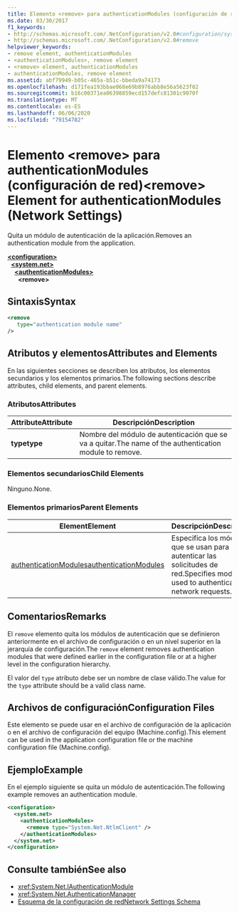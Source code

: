 ```yaml
---
title: Elemento <remove> para authenticationModules (configuración de red)
ms.date: 03/30/2017
f1_keywords:
- http://schemas.microsoft.com/.NetConfiguration/v2.0#configuration/system.net/authenticationModules/remove
- http://schemas.microsoft.com/.NetConfiguration/v2.0#remove
helpviewer_keywords:
- remove element, authenticationModules
- <authenticationModules>, remove element
- <remove> element, authenticationModules
- authenticationModules, remove element
ms.assetid: abf79949-b05c-465a-b51c-bbeda9a74173
ms.openlocfilehash: d171fea193bbae068e69b8976abb8e56a5623f02
ms.sourcegitcommit: b16c00371ea06398859ecd157defc81301c9070f
ms.translationtype: MT
ms.contentlocale: es-ES
ms.lasthandoff: 06/06/2020
ms.locfileid: "79154782"
---
```

# <a name="remove-element-for-authenticationmodules-network-settings"></a><span data-ttu-id="262cf-102">Elemento \<remove> para authenticationModules (configuración de red)</span><span class="sxs-lookup"><span data-stu-id="262cf-102">\<remove> Element for authenticationModules (Network Settings)</span></span>
<span data-ttu-id="262cf-103">Quita un módulo de autenticación de la aplicación.</span><span class="sxs-lookup"><span data-stu-id="262cf-103">Removes an authentication module from the application.</span></span>  

[**\<configuration>**](../configuration-element.md)\
&nbsp;&nbsp;[**\<system.net>**](system-net-element-network-settings.md)\
&nbsp;&nbsp;&nbsp;&nbsp;[**\<authenticationModules>**](authenticationmodules-element-network-settings.md)\
&nbsp;&nbsp;&nbsp;&nbsp;&nbsp;&nbsp;**\<remove>**

## <a name="syntax"></a><span data-ttu-id="262cf-104">Sintaxis</span><span class="sxs-lookup"><span data-stu-id="262cf-104">Syntax</span></span>  
  
```xml  
<remove
   type="authentication module name"
/>  
```  
  
## <a name="attributes-and-elements"></a><span data-ttu-id="262cf-105">Atributos y elementos</span><span class="sxs-lookup"><span data-stu-id="262cf-105">Attributes and Elements</span></span>  
 <span data-ttu-id="262cf-106">En las siguientes secciones se describen los atributos, los elementos secundarios y los elementos primarios.</span><span class="sxs-lookup"><span data-stu-id="262cf-106">The following sections describe attributes, child elements, and parent elements.</span></span>  
  
### <a name="attributes"></a><span data-ttu-id="262cf-107">Atributos</span><span class="sxs-lookup"><span data-stu-id="262cf-107">Attributes</span></span>  
  
|<span data-ttu-id="262cf-108">**Attribute**</span><span class="sxs-lookup"><span data-stu-id="262cf-108">**Attribute**</span></span>|<span data-ttu-id="262cf-109">**Descripción**</span><span class="sxs-lookup"><span data-stu-id="262cf-109">**Description**</span></span>|  
|-------------------|---------------------|  
|<span data-ttu-id="262cf-110">**type**</span><span class="sxs-lookup"><span data-stu-id="262cf-110">**type**</span></span>|<span data-ttu-id="262cf-111">Nombre del módulo de autenticación que se va a quitar.</span><span class="sxs-lookup"><span data-stu-id="262cf-111">The name of the authentication module to remove.</span></span>|  
  
### <a name="child-elements"></a><span data-ttu-id="262cf-112">Elementos secundarios</span><span class="sxs-lookup"><span data-stu-id="262cf-112">Child Elements</span></span>  
 <span data-ttu-id="262cf-113">Ninguno.</span><span class="sxs-lookup"><span data-stu-id="262cf-113">None.</span></span>  
  
### <a name="parent-elements"></a><span data-ttu-id="262cf-114">Elementos primarios</span><span class="sxs-lookup"><span data-stu-id="262cf-114">Parent Elements</span></span>  
  
|<span data-ttu-id="262cf-115">**Element**</span><span class="sxs-lookup"><span data-stu-id="262cf-115">**Element**</span></span>|<span data-ttu-id="262cf-116">**Descripción**</span><span class="sxs-lookup"><span data-stu-id="262cf-116">**Description**</span></span>|  
|-----------------|---------------------|  
|[<span data-ttu-id="262cf-117">authenticationModules</span><span class="sxs-lookup"><span data-stu-id="262cf-117">authenticationModules</span></span>](authenticationmodules-element-network-settings.md)|<span data-ttu-id="262cf-118">Especifica los módulos que se usan para autenticar las solicitudes de red.</span><span class="sxs-lookup"><span data-stu-id="262cf-118">Specifies modules used to authenticate network requests.</span></span>|  
  
## <a name="remarks"></a><span data-ttu-id="262cf-119">Comentarios</span><span class="sxs-lookup"><span data-stu-id="262cf-119">Remarks</span></span>  
 <span data-ttu-id="262cf-120">El `remove` elemento quita los módulos de autenticación que se definieron anteriormente en el archivo de configuración o en un nivel superior en la jerarquía de configuración.</span><span class="sxs-lookup"><span data-stu-id="262cf-120">The `remove` element removes authentication modules that were defined earlier in the configuration file or at a higher level in the configuration hierarchy.</span></span>  
  
 <span data-ttu-id="262cf-121">El valor del `type` atributo debe ser un nombre de clase válido.</span><span class="sxs-lookup"><span data-stu-id="262cf-121">The value for the `type` attribute should be a valid class name.</span></span>  
  
## <a name="configuration-files"></a><span data-ttu-id="262cf-122">Archivos de configuración</span><span class="sxs-lookup"><span data-stu-id="262cf-122">Configuration Files</span></span>  
 <span data-ttu-id="262cf-123">Este elemento se puede usar en el archivo de configuración de la aplicación o en el archivo de configuración del equipo (Machine.config).</span><span class="sxs-lookup"><span data-stu-id="262cf-123">This element can be used in the application configuration file or the machine configuration file (Machine.config).</span></span>  
  
## <a name="example"></a><span data-ttu-id="262cf-124">Ejemplo</span><span class="sxs-lookup"><span data-stu-id="262cf-124">Example</span></span>  
 <span data-ttu-id="262cf-125">En el ejemplo siguiente se quita un módulo de autenticación.</span><span class="sxs-lookup"><span data-stu-id="262cf-125">The following example removes an authentication module.</span></span>  
  
```xml  
<configuration>  
  <system.net>  
    <authenticationModules>  
      <remove type="System.Net.NtlmClient" />  
    </authenticationModules>  
  </system.net>  
</configuration>  
```  
  
## <a name="see-also"></a><span data-ttu-id="262cf-126">Consulte también</span><span class="sxs-lookup"><span data-stu-id="262cf-126">See also</span></span>

- <xref:System.Net.IAuthenticationModule>
- <xref:System.Net.AuthenticationManager>
- [<span data-ttu-id="262cf-127">Esquema de la configuración de red</span><span class="sxs-lookup"><span data-stu-id="262cf-127">Network Settings Schema</span></span>](index.md)
